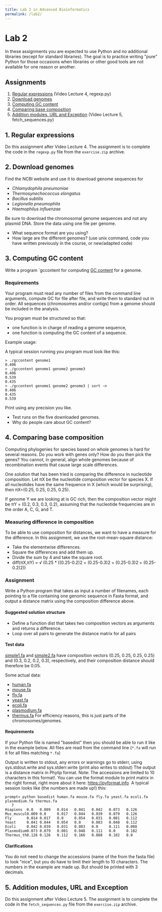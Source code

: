 ```yaml
---
title: Lab 2 in Advanced Bioinformatics
permalink: /lab2/
---
```



# ​​Lab 2
In these assignments you are expected to use Python and no additional libraries (except for standard libraries). The goal is to practice writing "pure" Python for those occasions when libraries or other good tools are not available for one reason or another.



## Assignments


1. [Regular expressions](#1-regular-expressions) (Video Lecture 4, regexp.py) 
2. [Download genomes](#2-download-genomes)
3. [Computing GC content](#3-computing-gc-content)
4. [Comparing base composition](#4-comparing-base-composition)
5. [Addition modules, URL and Exception](#5-addition-modules-url-and-exception) (Video Lecture 5, fetch_sequences.py)​ 



## 1. Regular expressions 
Do this assignment after Video Lecture 4. The assignment is to complete the code in the `regexp.py` file from the `exercise.zip` archive. 

## 2. Download genomes

Find the NCBI website and use it to download genome sequences for 

* *Chlamydophila pneumoniae*
* *Thermosynechococcus elongatus*
* *Bacillus subtilis*
* *Legionella pneumophila*
* *Haemophilus influenzae*

Be sure to download the chromosomal genome sequences and not any plasmid DNA. Store the data using one file per genome. 

* What sequence format are you using?
* How large are the different genomes? (use unix command, code you have written previously in the course, or new/adapted code)


## 3. Computing GC content
Write a program `gccontent for computing [GC content](http://en.wikipedia.org/wiki/GC-content) for a genome.

### Requirements
Your program must read any number of files from the command line arguments, compute GC for file after file, and write them to standard out in order.
All sequences (chromosomes and/or contigs) from a genome should be included in the analysis.

You program must be structured so that:
* one function is in charge of reading a genome sequence,
* one function is computing the GC content of a sequence.

Example usage:

A typical session running you program must look like this:
```
> ./gccontent genome1
0.406
> ./gccontent genome1 genome2 genome3
0.406
0.539
0.435
> ./gccontent genome1 genome2 genome3 | sort -n
0.406
0.435
​0.539
```

Print using any precision you like.
 
* Test runs on the five downloaded genomes. 
* Why do people care about GC content?​​
  

## 4. Comparing base composition

Computing phylogenies for specie​s based on whole genomes is hard for several reasons. Do you work with genes only? How do you then pick the genes? You cannot, in general, align whole genomes because of recombination events that cause large scale differences. 

One solution that has been tried is comparing the difference in nucleotide composition. Let πX be the nucleotide composition vector for species X. If all nucleotides have the same frequence in X (which would be surprising), then πX=(0.25, 0.25, 0.25, 0.25). 

If genome Y we are looking at is GC rich, then the composition vector might be πY = (0.2, 0.3, 0.3, 0.2), assuming that the nucleotide frequencies are in the order A, C, G, and T.

### Measuring difference in composition
To be able to use composition for distances, we want to have a measure for the difference. In this assignment, we use the root-mean-square distance: 
* Take the elementwise differences. 
* Square the differences and add them up.
* Divide the sum by 4 and take the square root.
* diff(πX,πY) = √ (0.25 * ((0.25-0.2)2 + (0.25-0.3)2 + (0.25-0.3)2 + (0.25-0.2)2))

### Assignment
Write a Python program that takes as input a number of filenames, each pointing to a file containing one genomic sequence in Fasta format, and output a distance matrix using the composition difference above.

#### Suggested solution structure
* Define a function dist that takes two composition vectors as arguments and returns a difference.
* Loop over all pairs to generate the distance matrix for all pairs

#### Test data
[simple1.fa](simile1.fa) and [simple2.fa](simile2.fa) have composition vectors (0.25, 0.25, 0.25, 0.25) and (0.3, 0.2, 0.2, 0.3), respectively, and their composition distance should therefore be 0.05.

Some actual data:
* [human.fa](human.fa)
* [mouse.fa](mouse.fa) 
* [fly.fa](fly.fa)
* [yeast.fa](yeast.fa)
* [ecoli.fa](ecoli.fa)
* [plasmodium.fa](plasmodium.fa)
* [thermus.fa](thermus.fa)
For efficiency reasons, this is just parts of the chromosomes/genomes.


#### Requirements
If your Python file is named "basedist" then you should be able to run it like in the example below.
All files are read from the command line (`*.fa` will run it for all files matching `*.fa`)

Output is written to stdout, any errors or warnings go to stderr, using sys.stdout.write and sys.stderr.write (print also writes to stdout)
The output is a distance matrix in Phylip format. Note: The accessions are limited to 10 characters in this format!.
You can use the format module to print matrix in the right format, right more about it here: https://pyformat.info​
​ A typical session looks like (the numbers are made up!) this:

```
prompt> python basedist human.fa mouse.fa fly.fa yeast.fa ecoli.fa plasmodium.fa thermus.fa
   7
Hsapiens  0.0   0.009   0.014   0.041   0.042   0.073   0.126
Mus_muscul0.009	0.0     0.017   0.044   0.039   0.079   0.126
Fly       0.014	0.017	0.0     0.054   0.031   0.081   0.112
Yeast     0.041	0.044	0.054	0.0     0.083   0.048   0.112
Ecoli     0.042	0.039	0.031	0.083	0.0     0.111   0.088
Plasmodium0.073	0.079	0.081	0.048	0.111	0.0     0.182
Thermus_th0.126	0.126	0.112	0.166	0.088	0.182	0.0
```


#### Clarifications
You do not need to change the accessions (name of the from the fasta file) to look "nice", but you do have to limit their length to 10 characters.
The numbers in the example are made up. But should be printed with 3 decimals.


## 5. Addition modules, URL and Exception 
Do this assignment after Video Lecture 5. The assignment is to complete the code in the `fetch_sequences.py` file from the `exercise.zip` archive. 







